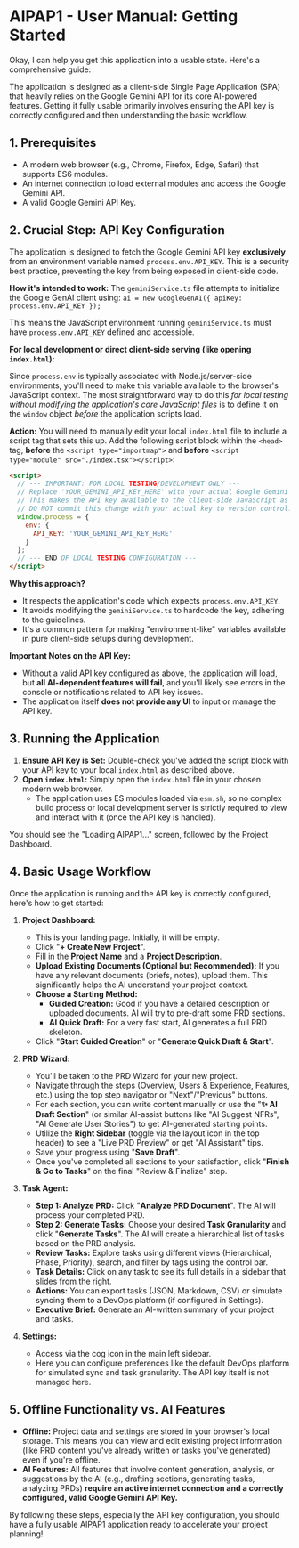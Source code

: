 # AIPAP1 - User Manual: Getting Started

Okay, I can help you get this application into a usable state. Here's a comprehensive guide:

The application is designed as a client-side Single Page Application (SPA) that heavily relies on the Google Gemini API for its core AI-powered features. Getting it fully usable primarily involves ensuring the API key is correctly configured and then understanding the basic workflow.

## 1. Prerequisites

*   A modern web browser (e.g., Chrome, Firefox, Edge, Safari) that supports ES6 modules.
*   An internet connection to load external modules and access the Google Gemini API.
*   A valid Google Gemini API Key.

## 2. Crucial Step: API Key Configuration

The application is designed to fetch the Google Gemini API key **exclusively** from an environment variable named `process.env.API_KEY`. This is a security best practice, preventing the key from being exposed in client-side code.

**How it's intended to work:**
The `geminiService.ts` file attempts to initialize the Google GenAI client using:
`ai = new GoogleGenAI({ apiKey: process.env.API_KEY });`

This means the JavaScript environment running `geminiService.ts` must have `process.env.API_KEY` defined and accessible.

**For local development or direct client-side serving (like opening `index.html`):**

Since `process.env` is typically associated with Node.js/server-side environments, you'll need to make this variable available to the browser's JavaScript context. The most straightforward way to do this *for local testing without modifying the application's core JavaScript files* is to define it on the `window` object *before* the application scripts load.

**Action:**
You will need to manually edit your local `index.html` file to include a script tag that sets this up. Add the following script block within the `<head>` tag, **before** the `<script type="importmap">` and **before** `<script type="module" src="./index.tsx"></script>`:

```html
<script>
  // --- IMPORTANT: FOR LOCAL TESTING/DEVELOPMENT ONLY ---
  // Replace 'YOUR_GEMINI_API_KEY_HERE' with your actual Google Gemini API Key.
  // This makes the API key available to the client-side JavaScript as if it were an environment variable.
  // DO NOT commit this change with your actual key to version control.
  window.process = {
    env: {
      API_KEY: 'YOUR_GEMINI_API_KEY_HERE'
    }
  };
  // --- END OF LOCAL TESTING CONFIGURATION ---
</script>
```

**Why this approach?**
*   It respects the application's code which expects `process.env.API_KEY`.
*   It avoids modifying the `geminiService.ts` to hardcode the key, adhering to the guidelines.
*   It's a common pattern for making "environment-like" variables available in pure client-side setups during development.

**Important Notes on the API Key:**
*   Without a valid API key configured as above, the application will load, but **all AI-dependent features will fail**, and you'll likely see errors in the console or notifications related to API key issues.
*   The application itself **does not provide any UI** to input or manage the API key.

## 3. Running the Application

1.  **Ensure API Key is Set:** Double-check you've added the script block with your API key to your local `index.html` as described above.
2.  **Open `index.html`:** Simply open the `index.html` file in your chosen modern web browser.
    *   The application uses ES modules loaded via `esm.sh`, so no complex build process or local development server is strictly required to view and interact with it (once the API key is handled).

You should see the "Loading AIPAP1..." screen, followed by the Project Dashboard.

## 4. Basic Usage Workflow

Once the application is running and the API key is correctly configured, here's how to get started:

1.  **Project Dashboard:**
    *   This is your landing page. Initially, it will be empty.
    *   Click "**+ Create New Project**".
    *   Fill in the **Project Name** and a **Project Description**.
    *   **Upload Existing Documents (Optional but Recommended):** If you have any relevant documents (briefs, notes), upload them. This significantly helps the AI understand your project context.
    *   **Choose a Starting Method:**
        *   **Guided Creation:** Good if you have a detailed description or uploaded documents. AI will try to pre-draft some PRD sections.
        *   **AI Quick Draft:** For a very fast start, AI generates a full PRD skeleton.
    *   Click "**Start Guided Creation**" or "**Generate Quick Draft & Start**".

2.  **PRD Wizard:**
    *   You'll be taken to the PRD Wizard for your new project.
    *   Navigate through the steps (Overview, Users & Experience, Features, etc.) using the top step navigator or "Next"/"Previous" buttons.
    *   For each section, you can write content manually or use the "**✨ AI Draft Section**" (or similar AI-assist buttons like "AI Suggest NFRs", "AI Generate User Stories") to get AI-generated starting points.
    *   Utilize the **Right Sidebar** (toggle via the layout icon in the top header) to see a "Live PRD Preview" or get "AI Assistant" tips.
    *   Save your progress using "**Save Draft**".
    *   Once you've completed all sections to your satisfaction, click "**Finish & Go to Tasks**" on the final "Review & Finalize" step.

3.  **Task Agent:**
    *   **Step 1: Analyze PRD:** Click "**Analyze PRD Document**". The AI will process your completed PRD.
    *   **Step 2: Generate Tasks:** Choose your desired **Task Granularity** and click "**Generate Tasks**". The AI will create a hierarchical list of tasks based on the PRD analysis.
    *   **Review Tasks:** Explore tasks using different views (Hierarchical, Phase, Priority), search, and filter by tags using the control bar.
    *   **Task Details:** Click on any task to see its full details in a sidebar that slides from the right.
    *   **Actions:** You can export tasks (JSON, Markdown, CSV) or simulate syncing them to a DevOps platform (if configured in Settings).
    *   **Executive Brief:** Generate an AI-written summary of your project and tasks.

4.  **Settings:**
    *   Access via the cog icon in the main left sidebar.
    *   Here you can configure preferences like the default DevOps platform for simulated sync and task granularity. The API key itself is not managed here.

## 5. Offline Functionality vs. AI Features

*   **Offline:** Project data and settings are stored in your browser's local storage. This means you can view and edit existing project information (like PRD content you've already written or tasks you've generated) even if you're offline.
*   **AI Features:** All features that involve content generation, analysis, or suggestions by the AI (e.g., drafting sections, generating tasks, analyzing PRDs) **require an active internet connection and a correctly configured, valid Google Gemini API Key.**

By following these steps, especially the API key configuration, you should have a fully usable AIPAP1 application ready to accelerate your project planning!
